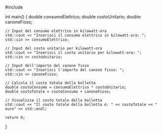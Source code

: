#include <iostream>

int main() {
    double consumoElettrico;
    double costoUnitario;
    double canoneFisso;

    // Input del consumo elettrico in kilowatt-ora
    std::cout << "Inserisci il consumo elettrico in kilowatt-ora: ";
    std::cin >> consumoElettrico;

    // Input del costo unitario per kilowatt-ora
    std::cout << "Inserisci il costo unitario per kilowatt-ora: ";
    std::cin >> costoUnitario;

    // Input dell'importo del canone fisso
    std::cout << "Inserisci l'importo del canone fisso: ";
    std::cin >> canoneFisso;

    // Calcola il costo totale della bolletta
    double costoConsumo = consumoElettrico * costoUnitario;
    double costoTotale = costoConsumo + canoneFisso;

    // Visualizza il costo totale della bolletta
    std::cout << "Il costo totale della bolletta è: " << costoTotale << " euro" << std::endl;

    return 0;
}


